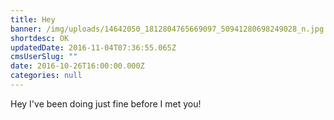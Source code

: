 ```yaml
---
title: Hey
banner: /img/uploads/14642050_1812804765669097_50941280698249028_n.jpg
shortdesc: OK
updatedDate: 2016-11-04T07:36:55.065Z
cmsUserSlug: ""
date: 2016-10-26T16:00:00.000Z
categories: null
---
```


Hey I've been doing just fine before I met you!
